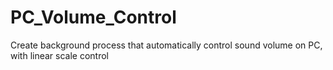 # PC_Volume_Control
Create background process that automatically control sound volume on PC, with linear scale control
